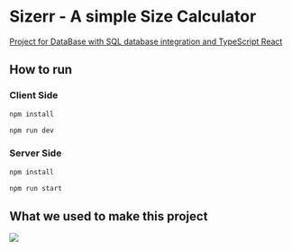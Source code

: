 # Sizerr - A simple Size Calculator

[Project for DataBase with SQL database integration and TypeScript React
](https://github.com/OlivierKobialka/Sizerr/blob/master/Description%20of%20Assumptions.txt)

## How to run

### Client Side

```bash
npm install

npm run dev
```

### Server Side

```bash
npm install

npm run start
```

## What we used to make this project

<p align="left">
  <a href="https://github.com/OlivierKobialka/Sizerr">
    <img src="https://skillicons.dev/icons?i=git,express,js,ts,react,solidity,nodejs,materialui,tailwind,vercel,mysql,postman&perline=6" />
  </a>
</p>
